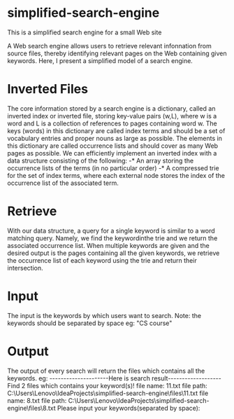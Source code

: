 # simplified-search-engine
This is a simplified search engine for a small Web site

A Web search engine allows users to retrieve relevant infonnation from source files, thereby identifying relevant pages on the Web containing given keywords. Here, I present a simplified model of a search engine.
# Inverted Files
The core information stored by a search engine is a dictionary, called an inverted index or inverted file, storing key-value pairs (w,L), where w is a word and L is a collection of references to pages containing word w. The keys (words) in this dictionary are called index terms and should be a set of vocabulary entries and proper nouns as large as possible. The elements in this dictionary are called occurrence lists and should cover as many Web pages as possible.
We can efficiently implement an inverted index with a data structure consisting
of the following:
-* An array storing the occurrence lists of the terms (in no particular order)
-* A compressed trie for the set of index terms, where each external node stores the index of the occurrence list of the associated term.
# Retrieve
With our data structure, a query for a single keyword is similar to a word matching query. Namely, we find the keywordinthe trie and we return the associated occurrence list.
When multiple keywords are given and the desired output is the pages containing all the given keywords, we retrieve the occurrence list of each keyword using the trie and return their intersection.
# Input
The input is the keywords by which users want to search.
Note: the keywords should be separated by space
eg: "CS course"
# Output
The output of every search will return the files which contains all the keywords.
eg: 
---------------------Here is search result-------------------
Find 2 files which contains your keyword(s)!
file name: 11.txt      file path: C:\Users\Lenovo\IdeaProjects\simplified-search-engine\files\11.txt
file name: 8.txt      file path: C:\Users\Lenovo\IdeaProjects\simplified-search-engine\files\8.txt
Please input your keywords(separated by space): 
